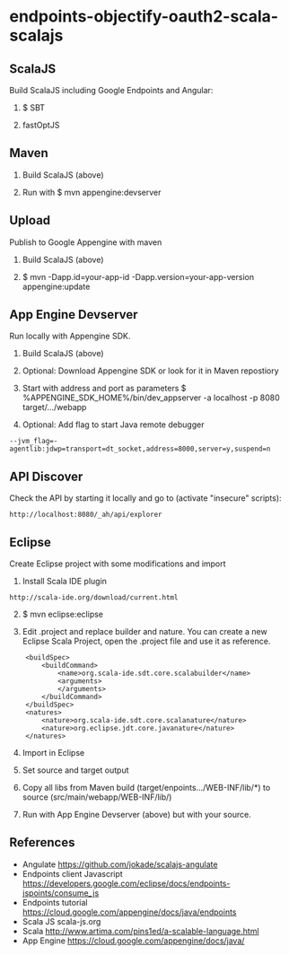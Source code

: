 # endpoints-objectify-oauth2-scala-scalajs

ScalaJS
-------

Build ScalaJS including Google Endpoints and Angular:

1) $ SBT

2) fastOptJS

Maven
-----

1) Build ScalaJS (above)

2) Run with $ mvn appengine:devserver

Upload
------

Publish to Google Appengine with maven

1) Build ScalaJS (above)

2) $ mvn -Dapp.id=your-app-id -Dapp.version=your-app-version appengine:update

App Engine Devserver
--------------------

Run locally with Appengine SDK.

1) Build ScalaJS (above)

2) Optional: Download Appengine SDK or look for it in Maven repostiory

3) Start with address and port as parameters $ %APPENGINE_SDK_HOME%/bin/dev_appserver -a localhost -p 8080 target/.../webapp

4) Optional: Add flag to start Java remote debugger

```
--jvm_flag=-agentlib:jdwp=transport=dt_socket,address=8000,server=y,suspend=n
```

API Discover
------------

Check the API by starting it locally and go to (activate "insecure" scripts):

```
http://localhost:8080/_ah/api/explorer
``` 

Eclipse
-------

Create Eclipse project with some modifications and import

1) Install Scala IDE plugin

```
http://scala-ide.org/download/current.html
```

2) $ mvn eclipse:eclipse

3) Edit .project and replace builder and nature. You can create a new Eclipse Scala Project, open the .project file and use it as reference.

```
	<buildSpec>
		<buildCommand>
			<name>org.scala-ide.sdt.core.scalabuilder</name>
			<arguments>
			</arguments>
		</buildCommand>
	</buildSpec>
	<natures>
		<nature>org.scala-ide.sdt.core.scalanature</nature>
		<nature>org.eclipse.jdt.core.javanature</nature>
	</natures>
```
4) Import in Eclipse

5) Set source and target output

6) Copy all libs from Maven build (target/enpoints.../WEB-INF/lib/*) to source (src/main/webapp/WEB-INF/lib/)

7) Run with App Engine Devserver (above) but with your source.

References
----------

* Angulate https://github.com/jokade/scalajs-angulate
* Endpoints client Javascript https://developers.google.com/eclipse/docs/endpoints-jspoints/consume_js 
* Endpoints tutorial https://cloud.google.com/appengine/docs/java/endpoints
* Scala JS scala-js.org
* Scala http://www.artima.com/pins1ed/a-scalable-language.html
* App Engine https://cloud.google.com/appengine/docs/java/
